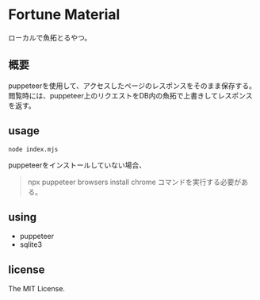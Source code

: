 # Fortune Material
ローカルで魚拓とるやつ。

## 概要
puppeteerを使用して、アクセスしたページのレスポンスをそのまま保存する。  
閲覧時には、puppeteer上のリクエストをDB内の魚拓で上書きしてレスポンスを返す。

## usage
`node index.mjs`

puppeteerをインストールしていない場合、
> npx puppeteer browsers install chrome
コマンドを実行する必要がある。

## using
- puppeteer
- sqlite3

## license
The MIT License.
